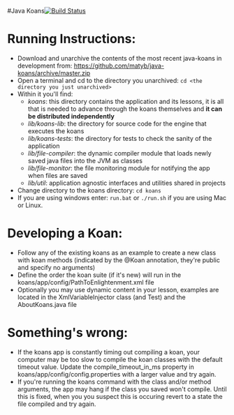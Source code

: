#Java Koans[![Build Status](https://travis-ci.org/matyb/java-koans.png?branch=master)](https://travis-ci.org/matyb/java-koans)

Running Instructions:
=====================
* Download and unarchive the contents of the most recent java-koans in development from:
https://github.com/matyb/java-koans/archive/master.zip
* Open a terminal and cd to the directory you unarchived:
```cd <the directory you just unarchived>```
* Within it you'll find:
    * *koans*: this directory contains the application and its lessons, it is all that is needed to advance through the koans themselves and **it can be distributed independently**
    * *lib/koans-lib*: the directory for source code for the engine that executes the koans 
    * *lib/koans-tests*: the directory for tests to check the sanity of the application
    * *lib/file-compiler*: the dynamic compiler module that loads newly saved java files into the JVM as classes
    * *lib/file-monitor*: the file monitoring module for notifying the app when files are saved 
    * *lib/util*: application agnostic interfaces and utilities shared in projects
* Change directory to the koans directory: ```cd koans```
* If you are using windows enter: ```run.bat``` or ```./run.sh``` if you are using Mac or Linux.

Developing a Koan:
==================
* Follow any of the existing koans as an example to create a new class with koan methods (indicated by the @Koan annotation, they're public and specify no arguments)
* Define the order the koan suite (if it's new) will run in the koans/app/config/PathToEnlightenment.xml file
* Optionally you may use dynamic content in your lesson, examples are located in the XmlVariableInjector class (and Test) and the AboutKoans.java file

Something's wrong:
==================
* If the koans app is constantly timing out compiling a koan, your computer may be too slow to compile the koan classes with the default timeout value. Update the compile_timeout_in_ms property in koans/app/config/config.properties with a larger value and try again.
* If you're running the koans command with the class and/or method arguments, the app may hang if the class you saved won't compile. Until this is fixed, when you you suspect this is occuring revert to a state the file compiled and try again.
